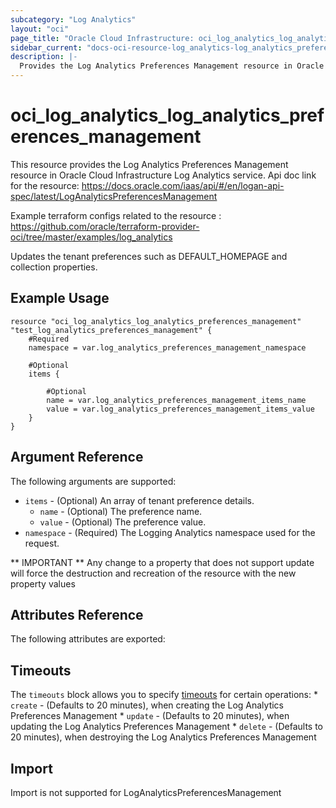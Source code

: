 ```yaml
---
subcategory: "Log Analytics"
layout: "oci"
page_title: "Oracle Cloud Infrastructure: oci_log_analytics_log_analytics_preferences_management"
sidebar_current: "docs-oci-resource-log_analytics-log_analytics_preferences_management"
description: |-
  Provides the Log Analytics Preferences Management resource in Oracle Cloud Infrastructure Log Analytics service
---
```


# oci_log_analytics_log_analytics_preferences_management
This resource provides the Log Analytics Preferences Management resource in Oracle Cloud Infrastructure Log Analytics service.
Api doc link for the resource: https://docs.oracle.com/iaas/api/#/en/logan-api-spec/latest/LogAnalyticsPreferencesManagement

Example terraform configs related to the resource : https://github.com/oracle/terraform-provider-oci/tree/master/examples/log_analytics

Updates the tenant preferences such as DEFAULT_HOMEPAGE and collection properties.


## Example Usage

```hcl
resource "oci_log_analytics_log_analytics_preferences_management" "test_log_analytics_preferences_management" {
	#Required
	namespace = var.log_analytics_preferences_management_namespace

	#Optional
	items {

		#Optional
		name = var.log_analytics_preferences_management_items_name
		value = var.log_analytics_preferences_management_items_value
	}
}
```

## Argument Reference

The following arguments are supported:

* `items` - (Optional) An array of tenant preference details.
	* `name` - (Optional) The preference name.
	* `value` - (Optional) The preference value.
* `namespace` - (Required) The Logging Analytics namespace used for the request. 


** IMPORTANT **
Any change to a property that does not support update will force the destruction and recreation of the resource with the new property values

## Attributes Reference

The following attributes are exported:


## Timeouts

The `timeouts` block allows you to specify [timeouts](https://registry.terraform.io/providers/oracle/oci/latest/docs/guides/changing_timeouts) for certain operations:
	* `create` - (Defaults to 20 minutes), when creating the Log Analytics Preferences Management
	* `update` - (Defaults to 20 minutes), when updating the Log Analytics Preferences Management
	* `delete` - (Defaults to 20 minutes), when destroying the Log Analytics Preferences Management


## Import

Import is not supported for LogAnalyticsPreferencesManagement
